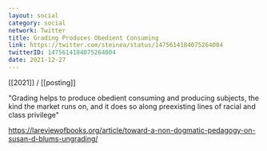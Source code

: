 ```yaml
---
layout: social
category: social
network: Twitter
title: Grading Produces Obedient Consuming
link: https://twitter.com/steinea/status/1475614184075264004
twitterID: 1475614184075264004
date: 2021-12-27
---
```


[[2021]] / [[posting]]

"Grading helps to produce obedient consuming and producing subjects, the kind the market runs on, and it does so along preexisting lines of racial and class privilege"

<https://lareviewofbooks.org/article/toward-a-non-dogmatic-pedagogy-on-susan-d-blums-ungrading/>
